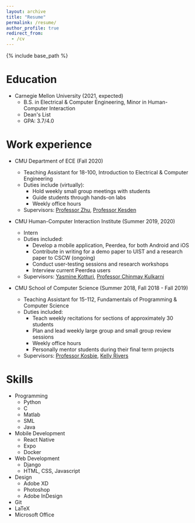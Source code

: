 ```yaml
---
layout: archive
title: "Resume"
permalink: /resume/
author_profile: true
redirect_from:
  - /cv
---
```


{% include base_path %}

Education
=====
* Carnegie Mellon University (2021, expected)
  * B.S. in Electrical & Computer Engineering, Minor in Human-Computer Interaction
  * Dean's List
  * GPA: 3.7/4.0 

Work experience
=====
* CMU Department of ECE (Fall 2020)
  * Teaching Assistant for 18-100, Introduction to Electrical & Computer Engineering 
  * Duties include (virtually): 
    * Hold weekly small group meetings with students 
    * Guide students through hands-on labs 
    * Weekly office hours 
  * Supervisors: [Professor Zhu](https://users.ece.cmu.edu/~jzhu/), [Professor Kesden](https://www.andrew.cmu.edu/user/gkesden/)

* CMU Human-Computer Interaction Institute (Summer 2019, 2020)
  * Intern 
  * Duties included: 
    * Develop a mobile application, Peerdea, for both Android and iOS
    * Contribute in writing for a demo paper to UIST and a research paper to CSCW (ongoing)  
    * Conduct user-testing sessions and research workshops 
    * Interview current Peerdea users
  * Supervisors: [Yasmine Kotturi](https://ykotturi.github.io/), [Professor Chinmay Kulkarni](http://www.cs.cmu.edu/~chinmayk/)

* CMU School of Computer Science (Summer 2018, Fall 2018 - Fall 2019)
  * Teaching Assistant for 15-112, Fundamentals of Programming & Computer Science 
  * Duties included: 
    * Teach weekly recitations for sections of approximately 30 students
    * Plan and lead weekly large group and small group review sessions 
    * Weekly office hours 
    * Personally mentor students during their final term projects 
  * Supervisors: [Professor Kosbie](https://www.kosbie.net/cmu/), [Kelly Rivers](http://www.krivers.net/)

  
Skills
=====
* Programming
  * Python 
  * C
  * Matlab 
  * SML
  * Java
* Mobile Development
  * React Native
  * Expo 
  * Docker 
* Web Development 
  * Django
  * HTML, CSS, Javascript 
* Design 
  * Adobe XD
  * Photoshop 
  * Adobe InDesign 
* Git
* LaTeX
* Microsoft Office 

  

